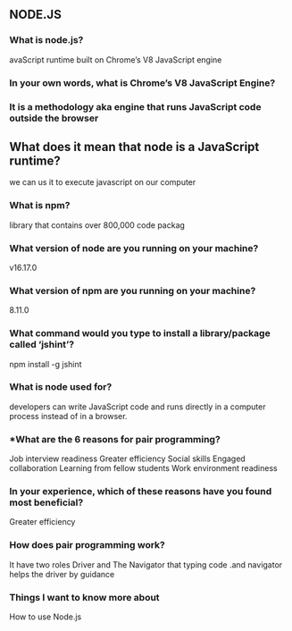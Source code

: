 ## NODE.JS

### What is node.js?

avaScript runtime built on Chrome’s V8 JavaScript engine

### In your own words, what is Chrome’s V8 JavaScript Engine?

### It is a methodology aka engine that runs JavaScript code outside the browser

## What does it mean that node is a JavaScript runtime?

we can us it to execute javascript on our 
computer

### What is npm?

library that contains over 800,000 code packag

### What version of node are you running on your machine?

v16.17.0

### What version of npm are you running on your machine?

8.11.0

### What command would you type to install a library/package called ‘jshint’?

npm install -g jshint

### What is node used for?

developers can write JavaScript code and runs directly in a computer process instead of in a browser.

### *What are the 6 reasons for pair programming?

Job interview readiness
Greater efficiency
Social skills
Engaged collaboration
Learning from fellow students
Work environment readiness

### In your experience, which of these reasons have you found most beneficial?

Greater efficiency

### How does pair programming work?

It have two roles Driver and The Navigator that typing code .and navigator helps the driver by guidance

### Things I want to know more about

How to use Node.js
